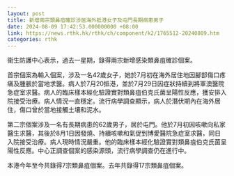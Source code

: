 ```yaml
---
layout: post
title: 新增兩宗類鼻疽確診涉居海外抵港女子及屯門長期病患男子
date: 2024-08-09 17:42:53.000000000 +08:00
link: https://news.rthk.hk/rthk/ch/component/k2/1765512-20240809.htm
categories: rthk
---
```


衞生防護中心表示，過去一星期，錄得兩宗新增感染類鼻疽確診個案。

首宗個案為輸入個案，涉及一名42歲女子，她於7月初在海外居住地因腳部傷口疼痛及腫脹於當地求醫。病人於7月20抵港，並於7月29日因症狀持續到將軍澳醫院急症室求醫。病人的臨床樣本經化驗證實對類鼻疽伯克氏菌呈陽性反應，獲安排入院接受治療。病人情況一直穩定。流行病學調查顯示，病人於潛伏期內在海外居住，傷口曾於當地接觸土壤和泥水。

第二宗個案涉及一名有長期病患的62歲男子，居於屯門。他於7月初因咳嗽向私家醫生求醫，其後於8月1日因發燒、持續咳嗽和氣促到博愛醫院急症室求醫，同日入院接受治療。病人現時情況嚴重。他的臨床樣本經化驗證實對類鼻疽伯克氏菌呈陽性反應。中心正調查個案的感染源頭，流行病學調查仍在進行中。

本港今年至今共錄得7宗類鼻疽個案。去年共錄得17宗類鼻疽個案。
